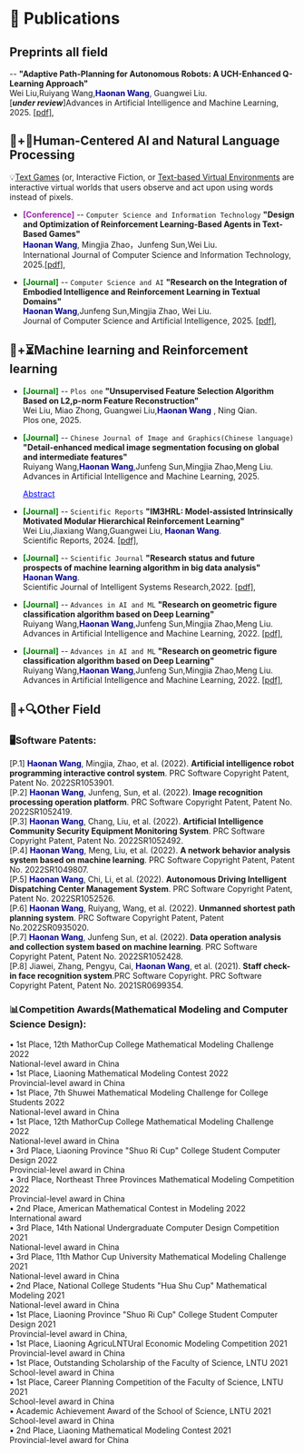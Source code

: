 
# 📝 Publications 

## Preprints all field
--  **"Adaptive Path-Planning for Autonomous Robots: A UCH-Enhanced Q-Learning Approach"**  
Wei Liu,Ruiyang Wang,<span style="color:darkblue">**Haonan Wang**</span>, Guangwei Liu.\
[***under review***]Advances in Artificial Intelligence and Machine Learning, 2025. [[pdf]](https://arxiv.org/abs/2501.05411),


## 📕+🔮Human-Centered AI and Natural Language Processing
💡[Text Games](https://www.textgames.org/learn-more/) (or, Interactive Fiction, or [Text-based Virtual Environments](assets/blog/groupmeeting.pdf) are interactive virtual worlds that users observe and act upon using words instead of pixels.

- <span style="color: #9C27B0; font-weight:bold;">[Conference]</span> 
-- ``Computer Science and Information Technology`` **"Design and Optimization of Reinforcement Learning-Based Agents in Text-Based Games"**  
<span style="color:darkblue">**Haonan Wang**</span>, Mingjia Zhao，Junfeng Sun,Wei Liu.\
International Journal of Computer Science and Information Technology, 2025.[[pdf]](https://wepub.org/index.php/IJCSIT/article/view/5152),

  
 - <span style="color:green; font-weight:bold;">[Journal]</span>
-- ``Computer Science and AI`` **"Research on the Integration of Embodied Intelligence and Reinforcement Learning in Textual Domains"**  
<span style="color:darkblue">**Haonan Wang**</span>,Junfeng Sun,Mingjia Zhao, Wei Liu.\
Journal of Computer Science and Artificial Intelligence, 2025. [[pdf]](),

  
## 📙+⏳Machine learning and Reinforcement learning

- <span style="color:green; font-weight:bold;">[Journal]</span> 
-- ``Plos one`` **"Unsupervised Feature Selection Algorithm Based on L2,p-norm Feature Reconstruction"**  
  Wei Liu, Miao Zhong, Guangwei Liu,<span style="color:darkblue">**Haonan Wang**</span> , Ning Qian.\
Plos one, 2025. 

- <span style="color:green; font-weight:bold;">[Journal]</span> 
-- ``Chinese Journal of Image and Graphics(Chinese language)`` **"Detail-enhanced medical image segmentation focusing on global and intermediate features"**  
  Ruiyang Wang,<span style="color:darkblue">**Haonan Wang**</span>,Junfeng Sun,Mingjia Zhao,Meng Liu.\
Advances in Artificial Intelligence and Machine Learning, 2025.  <details style="display:inline;">
  <summary style="display:inline; cursor:pointer; color:blue; text-decoration:underline;">Abstract</summary>
  Objective Medical image segmentation is a crucial and challenging task in the field of not only medical imaging but also modern medicine. Segmentation techniques can be used to precisely locate and measure tumors, blood vessels, and other structures, which facilitate the early diagnosis of the disease and the evaluation of treatment outcomes. In addition, accurate and reliable medical image segmentation can be utilized to monitor disease progression, assist physicians in formulating long-term treatment plans, lay a solid foundation for clinical diagnosis and pathological research, and provide valuable data support. Feature fusion in medical image segmentation can comprehensively capture detailed and global information by combining multi-level, multi-scale, and multimodal features, which improves segmentation accuracy and robustness. This method not only enhances the capability of automated medical image processing and reduces dependence on large amounts of annotated data but also increases the accuracy of clinical decisions. This approach helps doctors make highly reliable judgments in diagnosis and treatment, which promote the development of medical automation. In medical image segmentation, upsampling strategies can effectively restore high-resolution features and detailed information, which enhances the capability of the segmentation model to recognize small structures and boundaries. By adopting appropriate upsampling methods, the spatial information of the original image can be preserved and recovered, which improves the precision of segmentation. This enhancement not only aids in the precise localization of lesion areas and the extraction of biological features but also holds significant importance for clinical diagnosis and treatment decision making. The advancement of artificial intelligence has facilitated the wide application of deep learning techniques. However, these deep learning methods often employ top-down or bottom-up approaches for feature fusion, which can result in the neglect or loss of intermediate layer feature information. Moreover, existing methods still encounter issues with imprecise segmentation boundaries of lesion areas, which leads to the omission of critical information when dealing with fine structures and complex background information. To address these concerns, this study proposes a Detail-Enhanced Medical Image Segmentation Network Focusing on Global and Intermediate Features (DEMS-GIF). Method First, to address the shortcomings of existing feature fusion methods in capturing complex structures and integrating intermediate features, this study proposes a Transformer-based bridge feature fusion (TBBFF) module. Compared with other feature fusion modules, the TBBFF module focuses more on intermediate feature information and leverages the capability of the Transformer to capture long-range dependencies between different regions. These features enable the network to better understand the overall structure and contextual information of the image, which further enhances the segmentation performance and robustness of the model. Second, to address the issues of excessive smoothness in generated images and the lack of precise boundary segmentation in the areas of lesion using existing methods, this study proposes an expanded and scale-region-enhanced upsampling strategy under reverse attention (ESRU strategy). By incorporating a reverse attention mechanism and combining erosion and dilation operations, the model can better capture boundary and detail information in the target regions of medical images, which enhances the integrity and continuity of the segmented regions. This enhancement, in turn, improves the accuracy and stability of segmentation. In conclusion, the DEMS-GIF model, which integrating the TBBFF module and the ESRU strategy, effectively extracts image details and global information. Thus, it ensures the integrity of the segmented regions and further enhances segmentation accuracy. Result We evaluated the superiority of the DEMS-GIF model by comparing it with recent and classic methods through applying them on three different datasets: CVC-ClinicDB, DDTI, and Kvasir-SEG. The experimental results demonstrate that, on the CVC-ClinicDB dataset, the DEMS-GIF model achieved mIoU and Dice scores of 94.74% and 94.82%, respectively. Compared with recently proposed segmentation methods, the mIoU achieved by DEMS-GIF outperformed those of MSUNet, MBSNet, and SCSONet by 3.98%, 4.42%, and 20.13%, respectively. With an increase in training iterations, the train loss of DEMS-GIF decreased significantly and was notably lower than those of ResUNet++ and SCSONet. On the DDTI dataset, the DEMS-GIF model achieved a precision of 85.52% and an mIoU of 84.56%. Compared with traditional network models, DEMS-GIF showed the most significant differences with ResNet++, with precision and mIoU higher by 13.97% and 10.96%, respectively. In addition, the train loss of DEMS-GIF was noticeably lower than those of other models, with the most significant difference observed with MFSNet. On the Kvasir-SEG dataset, the DEMS-GIF model achieved mIoU and Dice scores of 87.44%. Its mIoU was 12.69% higher than that of ResUNet++, and its Dice was 6.82% higher than that of UNet, which demonstrates substantial superiority. Compared with those of other models such as MBSNet, DTA-UNet, and SCSONet, the mIoU of DEMS-GIF was higher by 6.77%, 3.84%, and 25.02%, respectively, which suggests the best performance. During training, the train loss of DEMS-GIF was significantly lower than those of other network models, except that of MFSNet. We also conducted ablation experiments to understand the effectiveness of each module and structure within DEMS-GIF. The ablation experiments were divided into module ablation and parameter ablation. The module ablation experiments were conducted on the CVC-ClinicDB, DDTI, and Kvasir-SEG datasets, and the parameter ablation experiments were performed on the CVC-ClinicDB dataset. Using Res2Net as the baseline network, the module ablation experiments thoroughly discussed the impact of the TBBFF module and ESRU strategy on model performance. The results demonstrated that the combination of the TBBFF module and ESRU strategy allows the network to focus more on lesion areas, which results in more accurate segmentation. Parameter ablation involved experiments on the threshold and adaptive parameters used in reweighting with erosion and dilation operations. The findings illustrated the contribution of each parameter in the DEMS-GIF model and identified the optimal parameter values. As a result, the model settings are optimized to further enhance the overall performance and reliability of the model. Conclusion In this study, we propose DEMS-GIF, which integrates the TBBFF module and the ESRU strategy. The network effectively leverages intermediate layer feature information to integrate features across different scales and levels. It also enhances the focus on boundary and detail information of lesion areas, which realizes efficient extraction and refined processing of image features. This process results in more complete and accurate segmentation regions. Experimental results show that the proposed DEMS-GIF network model outperforms other advanced segmentation methods, which demonstrates its superiority in medical image segmentation.
  </details>

- <span style="color:green; font-weight:bold;">[Journal]</span> 
-- ``Scientific Reports`` **"IM3HRL: Model-assisted Intrinsically Motivated Modular Hierarchical Reinforcement Learning"**  
Wei Liu,Jiaxiang Wang,Guangwei Liu, <span style="color:darkblue">**Haonan Wang**</span>.\
Scientific Reports, 2024. [[pdf]](https://www.researchsquare.com/article/rs-4299675/v1),



- <span style="color:green; font-weight:bold;">[Journal]</span> 
-- ``Scientific Journal`` **"Research status and future prospects of machine learning algorithm in big data analysis"**  
  <span style="color:darkblue">**Haonan Wang**</span>.\
Scientific Journal of Intelligent Systems Research,2022. [[pdf]](https://www.clausiuspress.com/article/1212.html),


- <span style="color:green; font-weight:bold;">[Journal]</span> 
-- ``Advances in AI and ML`` **"Research on geometric figure classification algorithm based on Deep Learning"**  
  Ruiyang Wang,<span style="color:darkblue">**Haonan Wang**</span>,Junfeng Sun,Mingjia Zhao,Meng Liu.\
Advances in Artificial Intelligence and Machine Learning, 2022. [[pdf]](https://arxiv.org/abs/2404.16561),

- <span style="color:green; font-weight:bold;">[Journal]</span> 
-- ``Advances in AI and ML`` **"Research on geometric figure classification algorithm based on Deep Learning"**  
  Ruiyang Wang,<span style="color:darkblue">**Haonan Wang**</span>,Junfeng Sun,Mingjia Zhao,Meng Liu.\
Advances in Artificial Intelligence and Machine Learning, 2022. [[pdf]](https://arxiv.org/abs/2404.16561),

## 📗+🔍Other Field
### 🖥Software Patents:
[P.1] <span style="color:darkblue">**Haonan Wang**</span>, Mingjia, Zhao, et al. (2022). **Artificial intelligence robot programming interactive control
system**. PRC Software Copyright Patent, Patent No. 2022SR1053901.\
[P.2] <span style="color:darkblue">**Haonan Wang**</span>, Junfeng, Sun, et al. (2022). **Image recognition processing operation platform**. PRC Software
Copyright Patent, Patent No. 2022SR1052419.\
[P.3] <span style="color:darkblue">**Haonan Wang**</span>, Chang, Liu, et al. (2022). **Artificial Intelligence Community Security Equipment Monitoring
System**. PRC Software Copyright Patent, Patent No. 2022SR1052492.\
[P.4] <span style="color:darkblue">**Haonan Wang**</span>, Meng, Liu, et al. (2022). **A network behavior analysis system based on machine
learning**. PRC Software Copyright Patent, Patent No. 2022SR1049807.\
[P.5] <span style="color:darkblue">**Haonan Wang**</span>, Chi, Li, et al. (2022). **Autonomous Driving Intelligent Dispatching Center Management
System**. PRC Software Copyright Patent, Patent No. 2022SR1052526.\
[P.6] <span style="color:darkblue">**Haonan Wang**</span>, Ruiyang, Wang, et al. (2022). **Unmanned shortest path planning system**. PRC Software
Copyright Patent, Patent No.2022SR0935020.\
[P.7] <span style="color:darkblue">**Haonan Wang**</span>, Junfeng Sun, et al. (2022). **Data operation analysis and collection system based on machine
learning**. PRC Software Copyright Patent, Patent No. 2022SR1052428.\
[P.8] Jiawei, Zhang, Pengyu, Cai, <span style="color:darkblue">**Haonan Wang**</span>, et al. (2021). **Staff check-in face recognition system**.PRC Software
Copyright. PRC Software Copyright Patent, Patent No. 2021SR0699354.

### 📊Competition Awards(Mathematical Modeling and Computer Science Design):
• 1st Place, 12th MathorCup College Mathematical Modeling Challenge 2022\
National-level award in China\
• 1st Place, Liaoning Mathematical Modeling Contest 2022\
Provincial-level award in China\
• 1st Place, 7th Shuwei Mathematical Modeling Challenge for College Students 2022\
National-level award in China\
• 1st Place, 12th MathorCup College Mathematical Modeling Challenge 2022\
National-level award in China\
• 3rd Place, Liaoning Province "Shuo Ri Cup" College Student Computer Design 2022\
Provincial-level award in China\
• 3rd Place, Northeast Three Provinces Mathematical Modeling Competition 2022\
Provincial-level award in China\
• 2nd Place, American Mathematical Contest in Modeling 2022\
International award\
• 3rd Place, 14th National Undergraduate Computer Design Competition 2021\
National-level award in China\
• 3rd Place, 11th Mathor Cup University Mathematical Modeling Challenge 2021\
National-level award in China\
• 2nd Place, National College Students "Hua Shu Cup" Mathematical Modeling 2021\
National-level award in China\
• 1st Place, Liaoning Province "Shuo Ri Cup" College Student Computer Design 2021\
Provincial-level award in China,\
• 1st Place, Liaoning AgricuLNTUral Economic Modeling Competition 2021\
Provincial-level award in China\
• 1st Place, Outstanding Scholarship of the Faculty of Science, LNTU 2021\
School-level award in China\
• 1st Place, Career Planning Competition of the Faculty of Science, LNTU 2021\
School-level award in China\
• Academic Achievement Award of the School of Science, LNTU 2021\
School-level award in China\
• 2nd Place, Liaoning Mathematical Modeling Contest 2021\
Provincial-level award for China














